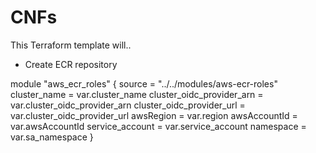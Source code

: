 # CNFs

This Terraform template will..

- Create ECR repository

module "aws_ecr_roles" {
  source                    = "../../modules/aws-ecr-roles"
  cluster_name              = var.cluster_name
  cluster_oidc_provider_arn = var.cluster_oidc_provider_arn
  cluster_oidc_provider_url = var.cluster_oidc_provider_url
  awsRegion = var.region
  awsAccountId = var.awsAccountId
  service_account = var.service_account
  namespace = var.sa_namespace
}
